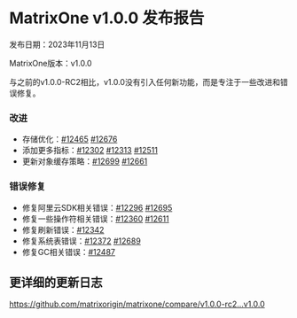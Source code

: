 # **MatrixOne v1.0.0 发布报告**

发布日期：2023年11月13日

MatrixOne版本：v1.0.0

与之前的v1.0.0-RC2相比，v1.0.0没有引入任何新功能，而是专注于一些改进和错误修复。

### 改进

- 存储优化：[#12465](https://github.com/matrixorigin/matrixone/pull/12465) [#12676](https://github.com/matrixorigin/matrixone/pull/12676)
- 添加更多指标：[#12302](https://github.com/matrixorigin/matrixone/pull/12302) [#12313](https://github.com/matrixorigin/matrixone/pull/12313) [#12511](https://github.com/matrixorigin/matrixone/pull/12511)
- 更新对象缓存策略：[#12699](https://github.com/matrixorigin/matrixone/pull/12699) [#12661](https://github.com/matrixorigin/matrixone/pull/12661)

### 错误修复

- 修复阿里云SDK相关错误：[#12296](https://github.com/matrixorigin/matrixone/pull/12296) [#12695](https://github.com/matrixorigin/matrixone/pull/12695)
- 修复一些操作符相关错误：[#12360](https://github.com/matrixorigin/matrixone/pull/12360) [#12611](https://github.com/matrixorigin/matrixone/pull/12611)
- 修复刷新错误：[#12342](https://github.com/matrixorigin/matrixone/pull/12342)
- 修复系统表错误：[#12372](https://github.com/matrixorigin/matrixone/pull/12372) [#12689](https://github.com/matrixorigin/matrixone/pull/12689)
- 修复GC相关错误：[#12487](https://github.com/matrixorigin/matrixone/pull/12487)

## 更详细的更新日志

<https://github.com/matrixorigin/matrixone/compare/v1.0.0-rc2...v1.0.0>